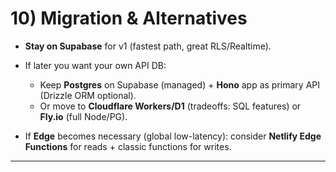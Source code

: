 # 10) Migration & Alternatives

* **Stay on Supabase** for v1 (fastest path, great RLS/Realtime).
* If later you want your own API DB:

  * Keep **Postgres** on Supabase (managed) + **Hono** app as primary API (Drizzle ORM optional).
  * Or move to **Cloudflare Workers/D1** (tradeoffs: SQL features) or **Fly.io** (full Node/PG).
* If **Edge** becomes necessary (global low-latency): consider **Netlify Edge Functions** for reads + classic functions for writes.

---
